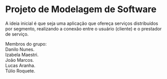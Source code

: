 #  Projeto de Modelagem de Software 

A ideia inicial é que seja uma aplicação que ofereça serviços distribuídos por segmento, realizando a conexão entre o usuário (cliente)  e o prestador de serviço.


Membros do grupo:   
Danilo Nunes.  
Izabela Maestri.  
João Marcos.  
Lucas Aranha.  
Túlio Roquete.  
